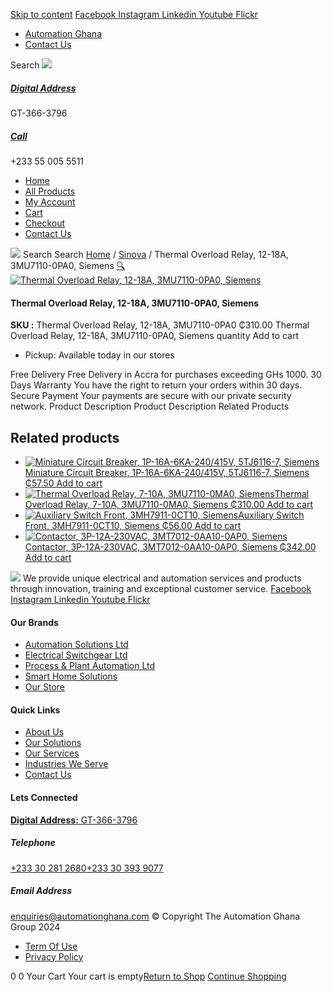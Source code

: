 [Skip to content](https://store.automationghana.com/product/thermal-overload-relay-12-18a-3mu7110-0pa0-siemens/#content)
[ Facebook ](https://www.facebook.com/automationgh/) [ Instagram ](https://www.instagram.com/automationgh/) [ Linkedin ](https://www.linkedin.com/company/the-automation-ghana-limited/) [ Youtube ](https://www.youtube.com/channel/UCurrRDUSm5oIW39VXjn1u0w) [ Flickr ](https://www.flickr.com/photos/181794037@N07/)
  * [ Automation Ghana ](https://automationghana.com)
  * [ Contact Us ](https://store.automationghana.com/contact/)


Search
[ ![](https://store.automationghana.com/wp-content/uploads/2024/04/Website-TAGG-Logo-BLUE.png) ](https://store.automationghana.com/)
[ ](https://maps.app.goo.gl/m4xeaagWCNbLk4jM6)
#####  [ Digital Address ](https://maps.app.goo.gl/m4xeaagWCNbLk4jM6)
GT-366-3796 
[ ](tel:+233550055511)
#####  [ Call ](tel:+233550055511)
+233 55 005 5511 
  * [Home](https://store.automationghana.com/)
  * [All Products](https://store.automationghana.com/shop/)
  * [My Account](https://store.automationghana.com/my-account/)
  * [Cart](https://store.automationghana.com/cart/)
  * [Checkout](https://store.automationghana.com/checkout/)
  * [Contact Us](https://store.automationghana.com/contact/)


[![](https://store.automationghana.com/wp-content/uploads/2024/04/AutomationGhana_logo_white.png)](https://store.automationghana.com)
Search
Search
[Home](https://store.automationghana.com) / [Sinova](https://store.automationghana.com/product-category/sinova-siemens/) / Thermal Overload Relay, 12-18A, 3MU7110-0PA0, Siemens
[🔍](https://store.automationghana.com/product/thermal-overload-relay-12-18a-3mu7110-0pa0-siemens/)
[![Thermal Overload Relay, 12-18A, 3MU7110-0PA0, Siemens](https://store.automationghana.com/wp-content/uploads/2025/03/thermal-overload-600x560.png)](https://store.automationghana.com/wp-content/uploads/2025/03/thermal-overload.png)
####  Thermal Overload Relay, 12-18A, 3MU7110-0PA0, Siemens 
**SKU :** Thermal Overload Relay, 12-18A, 3MU7110-0PA0 
₵310.00
Thermal Overload Relay, 12-18A, 3MU7110-0PA0, Siemens quantity
Add to cart
  * Pickup: Available today in our stores


Free Delivery 
Free Delivery in Accra for purchases exceeding GHs 1000. 
30 Days Warranty 
You have the right to return your orders within 30 days. 
Secure Payment 
Your payments are secure with our private security network. 
Product Description
Product Description
Related Products 
## Related products
  * [![Miniature Circuit Breaker, 1P-16A-6KA-240/415V, 5TJ6116-7, Siemens](https://store.automationghana.com/wp-content/uploads/2025/03/Miniature-Circuit-Breaker-300x300.jpg)Miniature Circuit Breaker, 1P-16A-6KA-240/415V, 5TJ6116-7, Siemens ₵57.50 ](https://store.automationghana.com/product/miniature-circuit-breaker-1p-16a-6ka-240-415v-5tj6116-7-siemens/)
[Add to cart](https://store.automationghana.com/product/thermal-overload-relay-12-18a-3mu7110-0pa0-siemens/?add-to-cart=24515)
  * [![Thermal Overload Relay, 7-10A, 3MU7110-0MA0, Siemens](https://store.automationghana.com/wp-content/uploads/2025/03/thermal-overload-300x300.png)Thermal Overload Relay, 7-10A, 3MU7110-0MA0, Siemens ₵310.00 ](https://store.automationghana.com/product/thermal-overload-relay-7-10a-3mu7110-0ma0-siemens/)
[Add to cart](https://store.automationghana.com/product/thermal-overload-relay-12-18a-3mu7110-0pa0-siemens/?add-to-cart=24512)
  * [![Auxiliary Switch Front, 3MH7911-0CT10, Siemens](https://store.automationghana.com/wp-content/uploads/2025/03/Aux-Switch-Front-300x300.jpg)Auxiliary Switch Front, 3MH7911-0CT10, Siemens ₵56.00 ](https://store.automationghana.com/product/auxiliary-switch-front-3mh7911-0ct10-siemens/)
[Add to cart](https://store.automationghana.com/product/thermal-overload-relay-12-18a-3mu7110-0pa0-siemens/?add-to-cart=24505)
  * [![Contactor, 3P-12A-230VAC, 3MT7012-0AA10-0AP0, Siemens](https://store.automationghana.com/wp-content/uploads/2025/03/P_IN01_XX_00058i.jpg)Contactor, 3P-12A-230VAC, 3MT7012-0AA10-0AP0, Siemens ₵342.00 ](https://store.automationghana.com/product/contactor-3p-12a-230vac-3mt7012-0aa10-0ap0-siemens/)
[Add to cart](https://store.automationghana.com/product/thermal-overload-relay-12-18a-3mu7110-0pa0-siemens/?add-to-cart=24486)


![](https://store.automationghana.com/wp-content/uploads/2024/04/AutomationGhana_logo_white.png)
We provide unique electrical and automation services and products through innovation, training and exceptional customer service.
[ Facebook ](https://www.facebook.com/automationgh/) [ Instagram ](https://www.instagram.com/automationgh/) [ Linkedin ](https://www.linkedin.com/company/the-automation-ghana-limited/) [ Youtube ](https://www.youtube.com/channel/UCurrRDUSm5oIW39VXjn1u0w) [ Flickr ](https://www.flickr.com/photos/181794037@N07/)
#### Our Brands
  * [ Automation Solutions Ltd ](https://store.automationghana.com/product/thermal-overload-relay-12-18a-3mu7110-0pa0-siemens/)
  * [ Electrical Switchgear Ltd ](https://store.automationghana.com/product/thermal-overload-relay-12-18a-3mu7110-0pa0-siemens/)
  * [ Process & Plant Automation Ltd ](https://store.automationghana.com/product/thermal-overload-relay-12-18a-3mu7110-0pa0-siemens/)
  * [ Smart Home Solutions ](https://store.automationghana.com/product/thermal-overload-relay-12-18a-3mu7110-0pa0-siemens/)
  * [ Our Store ](https://store.automationghana.com/product/thermal-overload-relay-12-18a-3mu7110-0pa0-siemens/)


#### Quick Links
  * [ About Us ](https://store.automationghana.com/product/thermal-overload-relay-12-18a-3mu7110-0pa0-siemens/)
  * [ Our Solutions ](https://store.automationghana.com/product/thermal-overload-relay-12-18a-3mu7110-0pa0-siemens/)
  * [ Our Services ](https://store.automationghana.com/product/thermal-overload-relay-12-18a-3mu7110-0pa0-siemens/)
  * [ Industries We Serve ](https://store.automationghana.com/product/thermal-overload-relay-12-18a-3mu7110-0pa0-siemens/)
  * [ Contact Us ](https://store.automationghana.com/product/thermal-overload-relay-12-18a-3mu7110-0pa0-siemens/)


#### Lets Connected
[**Digital Address:** GT-366-3796](https://maps.app.goo.gl/m4xeaagWCNbLk4jM6)
#####  Telephone 
[ +233 30 281 2680](tel:+233302812680)[+233 30 393 9077](https://store.automationghana.com/product/thermal-overload-relay-12-18a-3mu7110-0pa0-siemens/+233303939077)
#####  Email Address 
enquiries@automationghana.com 
© Copyright The Automation Ghana Group 2024
  * [ Term Of Use ](https://store.automationghana.com/product/thermal-overload-relay-12-18a-3mu7110-0pa0-siemens/)
  * [ Privacy Policy ](https://store.automationghana.com/product/thermal-overload-relay-12-18a-3mu7110-0pa0-siemens/)


0
0
Your Cart
Your cart is empty[Return to Shop](https://store.automationghana.com/shop/)
[Continue Shopping](https://store.automationghana.com/product/thermal-overload-relay-12-18a-3mu7110-0pa0-siemens/)
